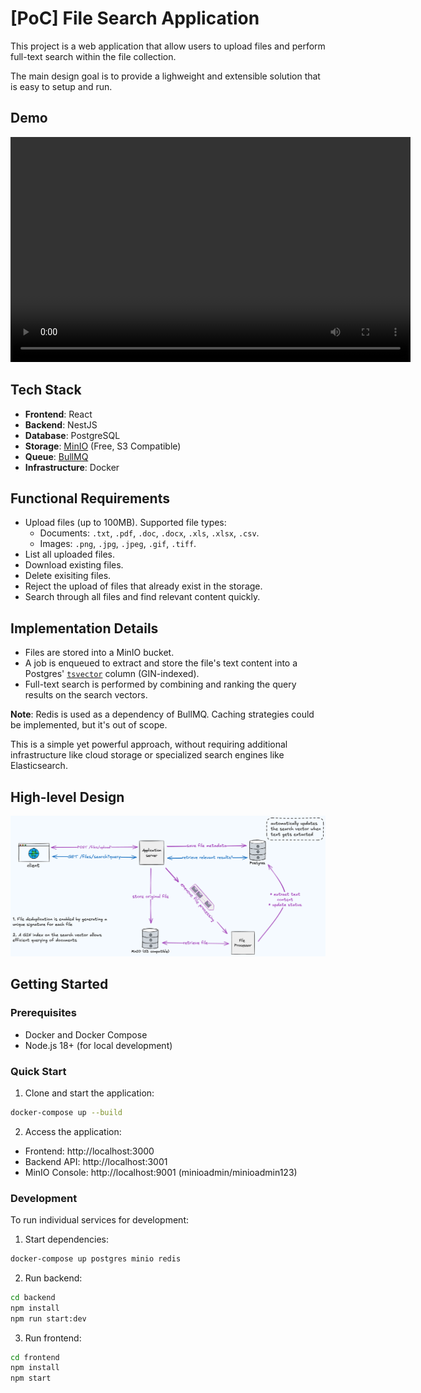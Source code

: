 # [PoC] File Search Application

This project is a web application that allow users to upload files and perform full-text search within the file collection.

The main design goal is to provide a lighweight and extensible solution that is easy to setup and run.

## Demo

<video width="640" height="360" controls>
  <source src="./assets/demo.mov" type="video/quicktime">
  Your browser does not support the video tag.
</video>

## Tech Stack

- **Frontend**: React
- **Backend**: NestJS
- **Database**: PostgreSQL
- **Storage**: [MinIO](https://www.min.io/) (Free, S3 Compatible)
- **Queue**: [BullMQ](https://docs.bullmq.io/)
- **Infrastructure**: Docker

## Functional Requirements

- Upload files (up to 100MB). Supported file types:
  - Documents: `.txt`, `.pdf`, `.doc`, `.docx`, `.xls`, `.xlsx`, `.csv`.
  - Images: `.png`, `.jpg`, `.jpeg`, `.gif`, `.tiff`.
- List all uploaded files.
- Download existing files.
- Delete exisiting files.
- Reject the upload of files that already exist in the storage.
- Search through all files and find relevant content quickly.

## Implementation Details

- Files are stored into a MinIO bucket.
- A job is enqueued to extract and store the file's text content into a Postgres' [`tsvector`](https://www.postgresql.org/docs/current/datatype-textsearch.html#DATATYPE-TSVECTOR) column (GIN-indexed).
- Full-text search is performed by combining and ranking the query results on the search vectors.

**Note**: Redis is used as a dependency of BullMQ. Caching strategies could be implemented, but it's out of scope.

This is a simple yet powerful approach, without requiring additional infrastructure like cloud storage or specialized search engines like Elasticsearch.

## High-level Design

![High-level design](./assets/high-level-design.png)

## Getting Started

### Prerequisites

- Docker and Docker Compose
- Node.js 18+ (for local development)

### Quick Start

1. Clone and start the application:

```bash
docker-compose up --build
```

2. Access the application:

- Frontend: http://localhost:3000
- Backend API: http://localhost:3001
- MinIO Console: http://localhost:9001 (minioadmin/minioadmin123)

### Development

To run individual services for development:

1. Start dependencies:

```bash
docker-compose up postgres minio redis
```

2. Run backend:

```bash
cd backend
npm install
npm run start:dev
```

3. Run frontend:

```bash
cd frontend
npm install
npm start
```
